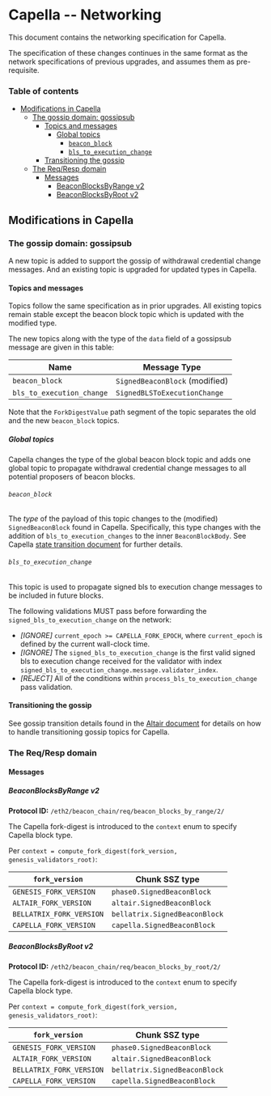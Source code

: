 # Capella -- Networking

This document contains the networking specification for Capella.

The specification of these changes continues in the same format as the network specifications of previous upgrades, and assumes them as pre-requisite.

### Table of contents

<!-- TOC -->
<!-- START doctoc generated TOC please keep comment here to allow auto update -->
<!-- DON'T EDIT THIS SECTION, INSTEAD RE-RUN doctoc TO UPDATE -->

- [Modifications in Capella](#modifications-in-capella)
  - [The gossip domain: gossipsub](#the-gossip-domain-gossipsub)
    - [Topics and messages](#topics-and-messages)
      - [Global topics](#global-topics)
        - [`beacon_block`](#beacon_block)
        - [`bls_to_execution_change`](#bls_to_execution_change)
    - [Transitioning the gossip](#transitioning-the-gossip)
  - [The Req/Resp domain](#the-reqresp-domain)
    - [Messages](#messages)
      - [BeaconBlocksByRange v2](#beaconblocksbyrange-v2)
      - [BeaconBlocksByRoot v2](#beaconblocksbyroot-v2)

<!-- END doctoc generated TOC please keep comment here to allow auto update -->
<!-- /TOC -->

## Modifications in Capella

### The gossip domain: gossipsub

A new topic is added to support the gossip of withdrawal credential change messages. And an existing topic is upgraded for updated types in Capella.

#### Topics and messages

Topics follow the same specification as in prior upgrades. All existing topics remain stable except the beacon block topic which is updated with the modified type.

The new topics along with the type of the `data` field of a gossipsub message are given in this table:

| Name                      | Message Type                   |
| ------------------------- | ------------------------------ |
| `beacon_block`            | `SignedBeaconBlock` (modified) |
| `bls_to_execution_change` | `SignedBLSToExecutionChange`   |

Note that the `ForkDigestValue` path segment of the topic separates the old and the new `beacon_block` topics.

##### Global topics

Capella changes the type of the global beacon block topic and adds one global topic to propagate withdrawal credential change messages to all potential proposers of beacon blocks.

###### `beacon_block`

The _type_ of the payload of this topic changes to the (modified) `SignedBeaconBlock` found in Capella.
Specifically, this type changes with the addition of `bls_to_execution_changes` to the inner `BeaconBlockBody`.
See Capella [state transition document](./beacon-chain.md#beaconblockbody) for further details.

###### `bls_to_execution_change`

This topic is used to propagate signed bls to execution change messages to be included in future blocks.

The following validations MUST pass before forwarding the `signed_bls_to_execution_change` on the network:

- _[IGNORE]_ `current_epoch >= CAPELLA_FORK_EPOCH`,
  where `current_epoch` is defined by the current wall-clock time.
- _[IGNORE]_ The `signed_bls_to_execution_change` is the first valid signed bls to execution change received
  for the validator with index `signed_bls_to_execution_change.message.validator_index`.
- _[REJECT]_ All of the conditions within `process_bls_to_execution_change` pass validation.

#### Transitioning the gossip

See gossip transition details found in the [Altair document](../altair/p2p-interface.md#transitioning-the-gossip) for
details on how to handle transitioning gossip topics for Capella.

### The Req/Resp domain

#### Messages

##### BeaconBlocksByRange v2

**Protocol ID:** `/eth2/beacon_chain/req/beacon_blocks_by_range/2/`

The Capella fork-digest is introduced to the `context` enum to specify Capella block type.

Per `context = compute_fork_digest(fork_version, genesis_validators_root)`:

[0]: # "eth2spec: skip"

| `fork_version`           | Chunk SSZ type                |
| ------------------------ | ----------------------------- |
| `GENESIS_FORK_VERSION`   | `phase0.SignedBeaconBlock`    |
| `ALTAIR_FORK_VERSION`    | `altair.SignedBeaconBlock`    |
| `BELLATRIX_FORK_VERSION` | `bellatrix.SignedBeaconBlock` |
| `CAPELLA_FORK_VERSION`   | `capella.SignedBeaconBlock`   |

##### BeaconBlocksByRoot v2

**Protocol ID:** `/eth2/beacon_chain/req/beacon_blocks_by_root/2/`

The Capella fork-digest is introduced to the `context` enum to specify Capella block type.

Per `context = compute_fork_digest(fork_version, genesis_validators_root)`:

[1]: # "eth2spec: skip"

| `fork_version`           | Chunk SSZ type                |
| ------------------------ | ----------------------------- |
| `GENESIS_FORK_VERSION`   | `phase0.SignedBeaconBlock`    |
| `ALTAIR_FORK_VERSION`    | `altair.SignedBeaconBlock`    |
| `BELLATRIX_FORK_VERSION` | `bellatrix.SignedBeaconBlock` |
| `CAPELLA_FORK_VERSION`   | `capella.SignedBeaconBlock`   |
